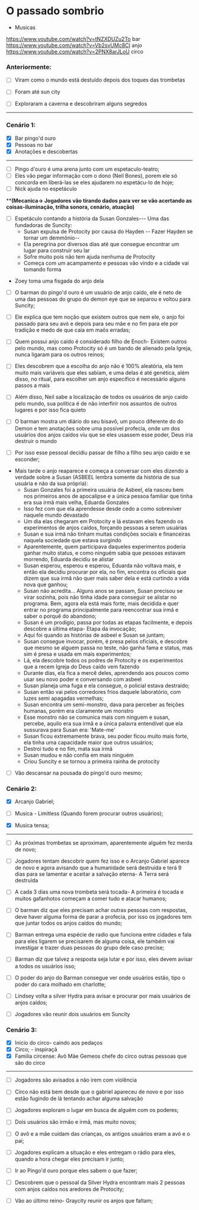 # O passado sombrio


- Musicas

https://www.youtube.com/watch?v=tNZXDUZu2To bar
https://www.youtube.com/watch?v=Vb2svUMc8CI anjo
https://www.youtube.com/watch?v=2PNX8arJLoU circo

### Anteriormente:

- [ ] Viram como o mundo está destuído depois dos toques das trombetas
- [ ] Foram até sun city
- [ ] Exploraram a caverna e descobriram alguns segredos


---

### Cenário 1:

- [x] Bar pingo'd ouro
- [x] Pessoas no bar
- [x] Anotações e descobertas

---

- [ ] Pingo d'ouro é uma arena junto com um espetaculo-teatro;
- [ ] Eles vão pegar informação com o dono (Neil Bones), porem ele só concorda em liberá-las se eles ajudarem no espetácu-lo de hoje;
- [ ] Nick ajuda no espetáculo

**********(Mecanica-> Jogadores vão tirando dados para ver se vão acertando as coisas-iluminação, trilha sonora, cenário, atuação)********
- [ ] Espetáculo contando a história da Susan Gonzales--- Uma das fundadoras de Suncity:
    - Susan expulsa de Protocity por causa do Hayden -- Fazer Hayden se tornar um demmônio--
    - Ela peregrina por diversos dias até que consegue encontrar um lugar para construir seu lar
    - Sofre muito pois não tem ajuda nenhuma de Protocity
    - Começa com um acampamento e pessoas vão vindo e a cidade vai tomando forma

- Zoey toma uma fisgada do anjo dela

 - [ ] O barman do pingo'd ouro é um usuário de anjo caído, ele é neto de uma das pessoas do grupo do demon eye que se separou e voltou para Suncity;
 - [ ] Ele explica que tem noção que existem outros que nem ele, o anjo foi passado para seu avó e depois para seu mãe e no fim para ele por tradição e medo de que caia em maõs erradas;

 - [ ] Quem possui anjo caído é considerado filho de Enoch- Existem outros pelo mundo, mas como Protocity só é um bando de alienado pela Igreja, nunca ligaram para os outros reinos;
 - [ ] Eles descobrem que a escolha do anjo não é 100% aleatória, ela tem muito mais variáveis que eles sabiam, e uma delas é até genética, além disso, no ritual, para escolher um anjo específico é necessário alguns passos a mais

 - [ ] Além disso, Neil sabe a localização de todos os usuários de anjo caído pelo mundo, sua política é de não interfirir nos assuntos de outros lugares e por isso fica quieto

 - [ ] O barman mostra um diário do seu bisavô, um pouco diferente do do Demon e tem anotações sobre uma possível profecia, onde um dos usuários dos anjos caídos viu que se eles usassem esse poder, Deus iria destruir o mundo
 - [ ] Por isso esse pessoal decidiu passar de filho a filho seu anjo caído e se esconder;

- Mais tarde o anjo reaparece e começa a conversar com eles dizendo a verdade sobre a Susan (ASBEEL lembra somente da história de sua usuária e não da sua própria):
    - Susan Gonzales foi a primeira usuária de Asbeel, ela nasceu bem nos primeiros anos de apocalipse e a única pessoa familiar que tinha era sua irmã mais velha, Eduarda Gonzales
    - Isso fez com que ela aprendesse desde cedo a como sobreviver naquele mundo devastado
    - Um dia elas chegaram em Protocity e lá estavam eles fazendo os experimentos de anjos caídos, forçando pessoas a serem usuárias
    - Susan e sua irmã não tinham muitas condições sociais e financeiras naquela sociedade que estava surgindo
    - Aparentemente, quem participava daqueles experimentos poderia ganhar muito status, e como ninguém sabia que pessoas estavam morrendo, Eduarda decidiu se alistar
    - Susan esperou, esperou e esperou, Eduarda não voltava mais, e então ela decidiu procurar por ela, no fim, encontra os oficiais que dizem que sua irmã não quer mais saber dela e está curtindo a vida nova que ganhou;
    - Susan não acredita... Alguns anos se passam, Susan precisou se virar sozinha, pois não tinha idade para conseguir se alistar no programa. Bem, agora ela está mais forte, mais decidida e quer entrar no programa principalmente para reencontrar sua irmã e saber o porquê do abandono;
    - Susan é um prodígio, passa por todas as etapas facilmente, e depois descobre a última etapa- Etapa da invocação;
    - Aqui foi quando as histórias de asbeel e Susan se juntam;
    - Susan consegue invocar, porém, é presa pelos oficiais, e descobre que mesmo se alguem passa no teste, não ganha fama e status, mas sim é presa e usada em mais experimentos;
    - Lá, ela descobre todos os podres de Protocity e os experimentos que a recem Igreja do Deus caído vem fazendo
    - Durante dias, ela fica a mercê deles, aprendendo aos poucos como usar seu novo poder e conversando com asbeel
    - Susan planeja uma fuga e ela consegue, o policial estava destraído;
    - Susan então vai pelos corredores frios daquele laboratório, com luzes semi apagadas vermelhas;
    - Susan encontra um semi-monstro, dava para perceber as feições humanas, porém era claramente um monstro
    - Esse monstro não se comunica mais com ninguem e susan, percebe, aquilo era sua irmã e a única palavra entendível que ela sussurava para Susan era: 'Mate-me'
    - Susan ficou extremamente brava, seu poder ficou muito mais forte, ela tinha uma capacidade maior que outros usuários;
    - Destroi tudo e no fim, mata sua irmã
    - Susan mudou e não confia em mais ninguém
    - Criou Suncity e se tornou a primeira rainha de protocity

- [ ] Vão descansar na pousada do pingo'd ouro mesmo;

### Cenário 2:

- [x] Arcanjo Gabriel;
- [ ] Musica - Limitless (Quando forem procurar outros usuários);
- [x] Musica tensa;


---

- [ ] As próximas trombetas se aproximam, aparentemente alguém fez merda de novo;
- [ ] Jogadores tentam descobrir quem fez isso e o Arcanjo Gabriel aparece de novo e agora avisando que a humanidade será destruída e terá 9 dias para se lamentar e aceitar a salvação eterna- A Terra será destruída
- [ ] A cada 3 dias uma nova trombeta será tocada- A primeira é tocada e muitos gafanhotos começam a comer tudo e atacar humanos;
- [ ] O barman diz que eles precisam achar outras pessoas com respostas, deve haver alguma forma de parar a profecia, por isso os jogadores tem que juntar todos os anjos caídos do mundo;
- [ ] Barman entrega uma espécie de radio que funciona entre cidades e fala para eles ligarem se precisarem de alguma coisa, ele também vai investigar e trazer duas pessoas do grupo dele caso precise;
- [ ] Barman diz que talvez a resposta seja lutar e por isso, eles devem avisar a todos os usuários isso;
- [ ] O poder do anjo do Barman consegue ver onde usuários estão, tipo o poder do cara molhado em charlotte;
- [ ] Lindsey volta a silver Hydra para avisar e procurar por mais usuários de anjos caídos;
- [ ] Jogadores vão reunir dois usuários em Suncity


### Cenário 3:

- [x] Inicio do circo- caindo aos pedaços
- [x] Circo; - inspiraçã
- [x] Familia circense:
    Avô
    Mãe
    Gemeos
    chefe do circo
    outras pessoas que são do circo

---

- [ ] Jogadores são avisados a não irem com violência
- [ ] Circo não está bem desde que o gabriel apareceu de novo e por isso estão fugindo de lá tentando achar alguma salvação
- [ ] Jogadores exploram o lugar em busca de alguém com os poderes;
- [ ] Dois usuários são irmão e irmã, mas muito novos;
- [ ] O avô e a mãe cuidam das crianças, os antigos usuários eram a avó e o pai; 
- [ ] Jogadores explicam a situação e eles entregam o rádio para eles, quando a hora chegar eles precisam ir junto;
- [ ] Ir ao Pingo'd ouro porque eles sabem o que fazer;


- [ ] Descobrem que o pessoal da Silver Hydra encontram mais 2 pessoas com anjos caídos nos aredores de Protocity;
- [ ] Vão ao último reino- Graycity reunir os anjos que faltam;
